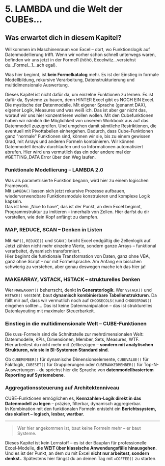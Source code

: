 # 5. LAMBDA und die Welt der CUBEs…

## Was erwartet dich in diesem Kapitel?

Willkommen im Maschinenraum von Excel – dort, wo Funktionslogik auf Datenmodellierung trifft. Wenn wir vorher schon schnell unterwegs waren, befinden wir uns jetzt in der Formel1 (höhö, Excelwitz...verstehst du...Formel...1...ach egal).

Was hier beginnt, ist **kein Formelkatalog** mehr. Es ist der Einstieg in formale Modellbildung, rekursive Verarbeitung, Datenstrukturierung und multidimensionale Auswertung.

Dieses Kapitel ist nicht dafür da, um einzelne Funktionen zu lernen. Es ist dafür da, Systeme zu bauen, denn HINTER Excel gibt es NOCH EIN Excel. Die mystische der Datenmodelle. Mit eigener Sprache (genannt DAX), eigener Logik, Measures und was weiß ich.
Das ist aber gar nicht das, worauf wir uns hier konzentrieren wollen wollen. Mit den Cubefunktionen haben wir nämlich die Möglichkeit von unserem Workbook aus auf das Datenmodell zuzugreifen. Und umgehen damit sämtliche Restriktionen, die eventuell mit Pivottabellen einhergehen.
Dadurch, dass Cube-Funktionen ganz "normale" Funktionen sind, können wir sie, bis zu einem gewissen Grad, mit Arrays und anderen Formeln kombinieren. Wir können Datenmodell iterativ durchlaufen und so Informationen automatisiert abrufen.
Hier wird uns vermutlich das ein oder andere mal der #GETTING_DATA Error über den Weg laufen.

### Funktionale Modellierung – LAMBDA 2.0  
Was als parametrisierte Funktion begann, wird hier zu einem logischen Framework.  
Mit `LAMBDA()` lassen sich jetzt rekursive Prozesse aufbauen, wiederverwendbare Funktionsmodule konstruieren und komplexe Logik kapseln.  
Das ist kein „Nice to have“, das ist der Punkt, an dem Excel beginnt, Programmstruktur zu imitieren – innerhalb von Zellen. Hier darfst du dir vorstellen, wie dein Kopf anfängt zu dampfen.

### MAP, REDUCE, SCAN – Denken in Listen  
Mit `MAP()`, `REDUCE()` und `SCAN()` bricht Excel endgültig die Zellenlogik auf.  
Jetzt zählen nicht mehr einzelne Werte, sondern ganze Arrays – funktional verarbeitet, dynamisch transformiert.  
Hier beginnt die funktionale Transformation von Daten, ganz ohne VBA, ganz ohne Script – nur mit Formelsprache.
Am Anfang ein bisschen schwierig zu verstehen, aber genau deswegen mache ich das hier ja!

### MAKEARRAY, VSTACK, HSTACK – strukturelles Denken  
Wer `MAKEARRAY()` beherrscht, denkt **in Generatorlogik**. Wer `VSTACK()` und `HSTACK()` versteht, baut **dynamisch kombinierbare Tabellenstrukturen**. Da fällt mir auf, dass wir vermutlich noch auf `CHOOSECOLS()`und `CHOOSEROWS()` eingehen sollten... 
Das ist keine Datenmanipulation – das ist strukturelles Datenlayouting mit maximaler Steuerbarkeit.

### Einstieg in die multidimensionale Welt – CUBE-Funktionen  
Die `CUBE`-Formeln sind die Schnittstelle zur mehrdimensionalen Welt: Datenmodelle, KPIs, Dimensionen, Member, Sets, Measures, WTF.  
Hier arbeitest du nicht mehr mit Zellbezügen – **sondern mit analytischen Strukturen, wie sie in BI-Systemen Standard sind**.

Ob `CUBEMEMBER()` für dynamische Dimensionselemente, `CUBEVALUE()` für Faktlogik, `CUBESET()` für Gruppierungen oder `CUBERANKEDMEMBER()` für Top-N-Auswertungen – du sprichst hier die Sprache von **datenmodellbasiertem Reporting auf Systemebene**.

### Aggregationssteuerung auf Architektenniveau  
CUBE-Funktionen ermöglichen es, **Kennzahlen-Logik direkt in das Datenmodell zu legen** – präzise, filterbar, dynamisch aggregierbar.  
In Kombination mit den funktionalen Formeln entsteht ein **Berichtssystem, das skaliert – logisch, lesbar, wartbar**.

---

> Wer hier angekommen ist, baut keine Formeln mehr – er baut Systeme.

Dieses Kapitel ist kein Lernstoff – es ist der Bauplan für professionelle Excel-Modelle, **die WEIT über klassische Anwendungsfälle hinausgehen**.  
Und es ist der Punkt, an dem du mit Excel **nicht nur arbeitest, sondern denkst.**. Spätestens hier fängst du an deinen Tag mit `=COFFEE()` zu starten.
